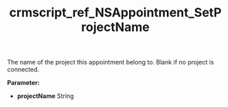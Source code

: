 ﻿---
title: crmscript_ref_NSAppointment_SetProjectName
description: NSAppointment.SetProjectName(String projectName)
intellisense: NSAppointment.SetProjectName
keywords: NSAppointment, GetProjectName
so.topic: reference
---

The name of the project this appointment belong to. Blank if no project is connected.

**Parameter:** 
 - **projectName** String

